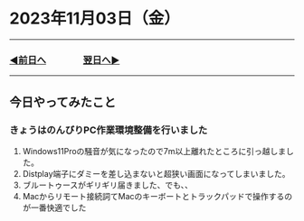 # 2023年11月03日（金）

---

### [◀️前日へ](https://github.com/yuasys/chatty-journal/blob/main/2023/11/2023-11-02.md)&emsp;&emsp;&emsp;&emsp;[翌日へ▶️](https://github.com/yuasys/chatty-journal/blob/main/2023/11/2023-11-04.md)

---

## 今日やってみたこと

### きょうはのんびりPC作業環境整備を行いました

1. Windows11Proの騒音が気になったので7m以上離れたところに引っ越しました。
2. Distplay端子にダミーを差し込まないと超狭い画面になってしまいました。
3. ブルートゥースがギリギリ届きました、でも、、
4. Macからリモート接続詞てMacのキーボートとトラックパッドで操作するのが一番快適でした
